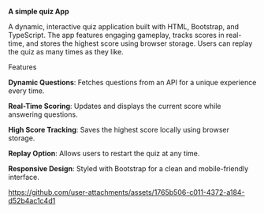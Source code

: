 **A simple quiz App** 

A dynamic, interactive quiz application built with HTML, Bootstrap, and TypeScript. The app features engaging gameplay, tracks scores in real-time, and stores the highest score using browser storage. Users can replay the quiz as many times as they like.

Features

**Dynamic Questions**: Fetches questions from an API for a unique experience every time.

**Real-Time Scoring**: Updates and displays the current score while answering questions.

**High Score Tracking**: Saves the highest score locally using browser storage.

**Replay Option**: Allows users to restart the quiz at any time.

**Responsive Design**: Styled with Bootstrap for a clean and mobile-friendly interface.


https://github.com/user-attachments/assets/1765b506-c011-4372-a184-d52b4ac1c4d1
